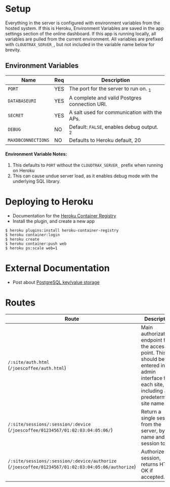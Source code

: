 # Setup

Everything in the server is configured with environment variables from the
hosted system. If this is Heroku, Environment Variables are saved in the app
settings section of the online dashboard. If this app is running locally, all
variables are pulled from the current environment. All variables are prefixed
with `CLOUDTRAX_SERVER_`, but not included in the variable name below for
brevity.

## Environment Variables

| Name          | Req | Description                                           |
| ------------- | --  | ----------------------------------------------------- |
| `PORT`        | YES | The port for the server to run on. <sub>1</sub>       |
| `DATABASEURI` | YES | A complete and valid Postgres connection URI.         |
| `SECRET`      | YES  | A salt used for communication with the APs.          |
| `DEBUG`       | NO  | Default: `FALSE`, enables debug output. <sub>2</sub>  |
| `MAXDBCONNECTIONS` | NO | Defaults to Heroku default, 20 |

#### Environment Variable Notes:

1. This defaults to `PORT` without the `CLOUDTRAX_SERVER_` prefix when running on Heroku
2. This can cause undue server load, as it enables debug mode with the underlying SQL library.

# Deploying to Heroku

* Documentation for the [Heroku Container Registry](https://devcenter.heroku.com/articles/container-registry-and-runtime)
* Install the plugin, and create a new app<br>
```
$ heroku plugins:install heroku-container-registry
$ heroku container:login
$ heroku create
$ heroku container:push web
$ heroku ps:scale web=1
```

# External Documentation

* Post about [PostgreSQL key/value storage](http://blog.creapptives.com/post/14062057061/the-key-value-store-everyone-ignored-postgresql)

# Routes

| Route | Description |
| ----- | ----------- |
| `/:site/auth.html`<br />(`/joescoffee/auth.html`) | Main authorization endpoint for the access point. This should be entered in the admin interface for each site, including a predetermined site name. |
| `/:site/sessions/:session/:device`<br />(`/joescoffee/01234567/01:02:03:04:05:06/`) | Return a single session from the server, by site name and session token |
| `/:site/sessions/:session/:device/authorize`<br />(`/joescoffee/01234567/01:02:03:04:05:06/authorize`) | Authorize a session, returns HTTP OK if accepted. |
